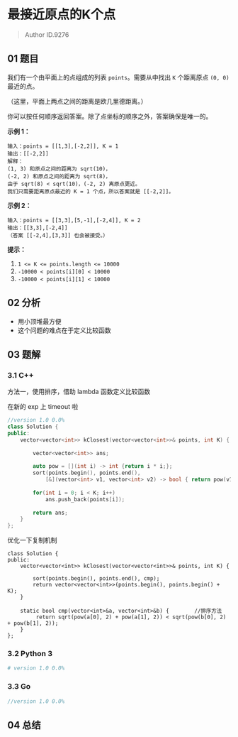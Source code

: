 # 最接近原点的K个点
> Author ID.9276

## 01 题目

我们有一个由平面上的点组成的列表 `points`。需要从中找出 `K` 个距离原点 `(0, 0)` 最近的点。

（这里，平面上两点之间的距离是欧几里德距离。）

你可以按任何顺序返回答案。除了点坐标的顺序之外，答案确保是唯一的。

 

**示例 1：**

```
输入：points = [[1,3],[-2,2]], K = 1
输出：[[-2,2]]
解释： 
(1, 3) 和原点之间的距离为 sqrt(10)，
(-2, 2) 和原点之间的距离为 sqrt(8)，
由于 sqrt(8) < sqrt(10)，(-2, 2) 离原点更近。
我们只需要距离原点最近的 K = 1 个点，所以答案就是 [[-2,2]]。
```

**示例 2：**

```
输入：points = [[3,3],[5,-1],[-2,4]], K = 2
输出：[[3,3],[-2,4]]
（答案 [[-2,4],[3,3]] 也会被接受。）
```

 

**提示：**

1. `1 <= K <= points.length <= 10000`
2. `-10000 < points[i][0] < 10000`
3. `-10000 < points[i][1] < 10000`

## 02 分析

- 用小顶堆最方便
- 这个问题的难点在于定义比较函数

## 03 题解

### 3.1 C++

方法一，使用排序，借助 lambda 函数定义比较函数

在新的 exp 上 timeout 啦

```c++
//version 1.0 0.0%
class Solution {
public:
    vector<vector<int>> kClosest(vector<vector<int>>& points, int K) {
        
        vector<vector<int>> ans;
        
        auto pow = [](int i) -> int {return i * i;};
        sort(points.begin(), points.end(), 
            [&](vector<int> v1, vector<int> v2) -> bool { return pow(v1[0]) + pow(v1[1]) < pow(v2[0]) + pow(v2[1]); });
        
        for(int i = 0; i < K; i++)
            ans.push_back(points[i]);
        
        return ans;
    }
};
```

优化一下复制机制

```
class Solution {
public:
    vector<vector<int>> kClosest(vector<vector<int>>& points, int K) {
        
        sort(points.begin(), points.end(), cmp);     
        return vector<vector<int>>(points.begin(), points.begin() + K);
    }
    
    static bool cmp(vector<int>&a, vector<int>&b) {        //排序方法
		 return sqrt(pow(a[0], 2) + pow(a[1], 2)) < sqrt(pow(b[0], 2) + pow(b[1], 2));
    }
};
```



### 3.2 Python 3

```python
# version 1.0 0.0%

```

### 3.3 Go

```Go
//version 1.0 0.0%

```



## 04 总结

